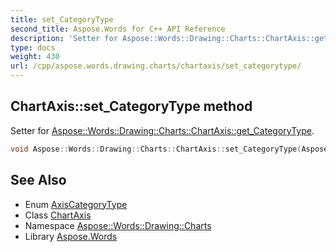 ```yaml
---
title: set_CategoryType
second_title: Aspose.Words for C++ API Reference
description: 'Setter for Aspose::Words::Drawing::Charts::ChartAxis::get_CategoryType.'
type: docs
weight: 430
url: /cpp/aspose.words.drawing.charts/chartaxis/set_categorytype/
---
```

## ChartAxis::set_CategoryType method


Setter for [Aspose::Words::Drawing::Charts::ChartAxis::get_CategoryType](../get_categorytype/).

```cpp
void Aspose::Words::Drawing::Charts::ChartAxis::set_CategoryType(Aspose::Words::Drawing::Charts::AxisCategoryType value)
```

## See Also

* Enum [AxisCategoryType](../../axiscategorytype/)
* Class [ChartAxis](../)
* Namespace [Aspose::Words::Drawing::Charts](../../)
* Library [Aspose.Words](../../../)
